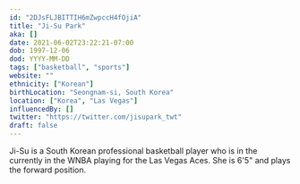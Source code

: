 ```yaml
---
id: "2DJsFLJBITTIH6mZwpccH4fOjiA"
title: "Ji-Su Park"
aka: []
date: 2021-06-02T23:22:21-07:00
dob: 1997-12-06
dod: YYYY-MM-DD
tags: ["basketball", "sports"]
website: ""
ethnicity: ["Korean"]
birthLocation: "Seongnam-si, South Korea"
location: ["Korea", "Las Vegas"]
influencedBy: []
twitter: "https://twitter.com/jisupark_twt"
draft: false
---
```


Ji-Su is a South Korean professional basketball player who is in the currently
in the WNBA playing for the Las Vegas Aces. She is 6'5" and plays the forward
position.
